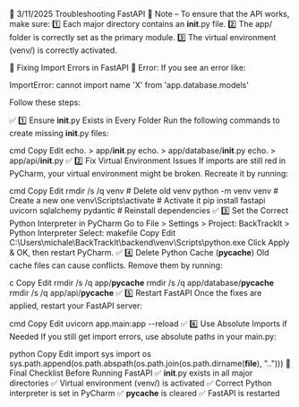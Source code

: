 🚀 3/11/2025 Troubleshooting FastAPI
📌 Note – To ensure that the API works, make sure:
1️⃣ Each major directory contains an __init__.py file.
2️⃣ The app/ folder is correctly set as the primary module.
3️⃣ The virtual environment (venv/) is correctly activated.

🐍 Fixing Import Errors in FastAPI
🚨 Error:
If you see an error like:

ImportError: cannot import name 'X' from 'app.database.models'

Follow these steps:

✅ 1️⃣ Ensure __init__.py Exists in Every Folder
Run the following commands to create missing __init__.py files:

cmd
Copy
Edit
echo. > app/__init__.py
echo. > app/database/__init__.py
echo. > app/api/__init__.py
✅ 2️⃣ Fix Virtual Environment Issues
If imports are still red in PyCharm, your virtual environment might be broken.
Recreate it by running:

cmd
Copy
Edit
rmdir /s /q venv  # Delete old venv
python -m venv venv  # Create a new one
venv\Scripts\activate  # Activate it
pip install fastapi uvicorn sqlalchemy pydantic  # Reinstall dependencies
✅ 3️⃣ Set the Correct Python Interpreter in PyCharm
Go to File > Settings > Project: BackTrackIt > Python Interpreter
Select:
makefile
Copy
Edit
C:\Users\michale\BackTrackIt\backend\venv\Scripts\python.exe
Click Apply & OK, then restart PyCharm.
✅ 4️⃣ Delete Python Cache (__pycache__)
Old cache files can cause conflicts. Remove them by running:

c
Copy
Edit
rmdir /s /q app/__pycache__
rmdir /s /q app/database/__pycache__
rmdir /s /q app/api/__pycache__
✅ 5️⃣ Restart FastAPI
Once the fixes are applied, restart your FastAPI server:

cmd
Copy
Edit
uvicorn app.main:app --reload
✅ 6️⃣ Use Absolute Imports if Needed
If you still get import errors, use absolute paths in your main.py:

python
Copy
Edit
import sys
import os
sys.path.append(os.path.abspath(os.path.join(os.path.dirname(__file__), "..")))
🎯 Final Checklist Before Running FastAPI
✅ __init__.py exists in all major directories
✅ Virtual environment (venv/) is activated
✅ Correct Python interpreter is set in PyCharm
✅ __pycache__ is cleared
✅ FastAPI is restarted

